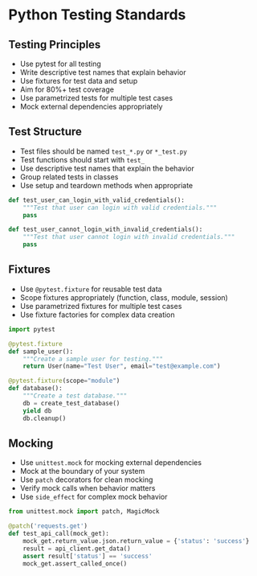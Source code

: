 # Python Testing Standards

## Testing Principles

- Use pytest for all testing
- Write descriptive test names that explain behavior
- Use fixtures for test data and setup
- Aim for 80%+ test coverage
- Use parametrized tests for multiple test cases
- Mock external dependencies appropriately

## Test Structure

- Test files should be named `test_*.py` or `*_test.py`
- Test functions should start with `test_`
- Use descriptive test names that explain the behavior
- Group related tests in classes
- Use setup and teardown methods when appropriate

```python
def test_user_can_login_with_valid_credentials():
    """Test that user can login with valid credentials."""
    pass

def test_user_cannot_login_with_invalid_credentials():
    """Test that user cannot login with invalid credentials."""
    pass
```

## Fixtures

- Use `@pytest.fixture` for reusable test data
- Scope fixtures appropriately (function, class, module, session)
- Use parametrized fixtures for multiple test cases
- Use fixture factories for complex data creation

```python
import pytest

@pytest.fixture
def sample_user():
    """Create a sample user for testing."""
    return User(name="Test User", email="test@example.com")

@pytest.fixture(scope="module")
def database():
    """Create a test database."""
    db = create_test_database()
    yield db
    db.cleanup()
```

## Mocking

- Use `unittest.mock` for mocking external dependencies
- Mock at the boundary of your system
- Use `patch` decorators for clean mocking
- Verify mock calls when behavior matters
- Use `side_effect` for complex mock behavior

```python
from unittest.mock import patch, MagicMock

@patch('requests.get')
def test_api_call(mock_get):
    mock_get.return_value.json.return_value = {'status': 'success'}
    result = api_client.get_data()
    assert result['status'] == 'success'
    mock_get.assert_called_once()
```
